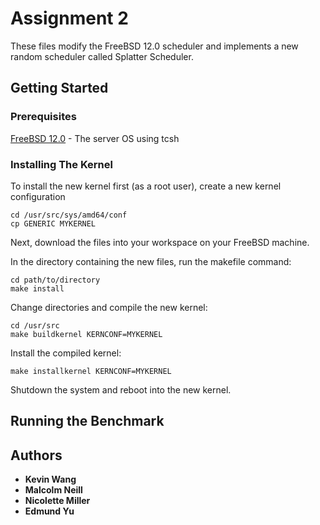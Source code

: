 # Assignment 2

These files modify the FreeBSD 12.0 scheduler and implements a new random scheduler called Splatter Scheduler.

## Getting Started

### Prerequisites

[FreeBSD 12.0](https://download.freebsd.org/ftp/releases/amd64/amd64/ISO-IMAGES/12.0/FreeBSD-12.0-RELEASE-amd64-disc1.iso.xz) - The server OS using tcsh

### Installing The Kernel

To install the new kernel first (as a root user), create a new kernel configuration
```
cd /usr/src/sys/amd64/conf
cp GENERIC MYKERNEL
```
Next, download the files into your workspace on your FreeBSD machine.

In the directory containing the new files, run the makefile command:
```
cd path/to/directory
make install
```

Change directories and compile the new kernel:
```
cd /usr/src
make buildkernel KERNCONF=MYKERNEL
```

Install the compiled kernel:
```
make installkernel KERNCONF=MYKERNEL
```

Shutdown the system and reboot into the new kernel.

## Running the Benchmark


## Authors

* **Kevin Wang**
* **Malcolm Neill**
* **Nicolette Miller**
* **Edmund Yu**
